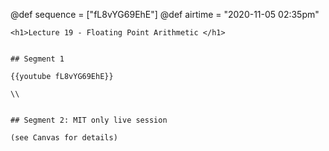 @def sequence = ["fL8vYG69EhE"]
@def airtime = "2020-11-05 02:35pm"
~~~
<h1>Lecture 19 - Floating Point Arithmetic </h1>
~~~

~~~Airs on: <span class="moment">~~~{{showtime airtime}}~~~</span>~~~

## Segment 1

{{youtube fL8vYG69EhE}}

\\


## Segment 2: MIT only live session

(see Canvas for details)
